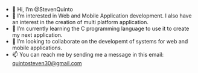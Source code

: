 - 👋 Hi, I’m @StevenQuinto
- 👀 I’m interested in Web and Mobile Application development. I also have an interest in the creation of multi platform application.
- 🌱 I’m currently learning the C programming language to use it to create my next application.
- 💞️ I’m looking to collaborate on the developemt of systems for web and mobile applications.
- 📫 You can reach me by sending me a message in this email: quintosteven30@gmail.com

